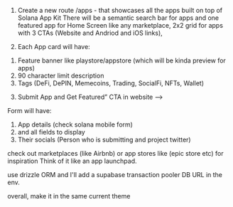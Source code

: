1. Create a new route /apps - that showcases all the apps built on top of Solana App Kit
There will be a semantic search bar for apps and one featured app for Home Screen like any marketplace, 2x2 grid for apps with 3 CTAs (Website  and Andriod and iOS links), 

2. Each App card will have:
1) Feature banner like playstore/appstore (which will be kinda preview for apps)
2) 90 character limit description
3) Tags (DeFi, DePIN, Memecoins, Trading, SocialFi, NFTs, Wallet)

3. Submit App and Get Featured” CTA in website —> 

Form will have:
1) App details (check solana mobile form)
2) and all fields to display
3) Their socials (Person who is submitting and project twitter)

check out marketplaces (like Airbnb) or app stores like (epic store etc) for inspiration
Think of it like an app launchpad.

use drizzle ORM and I'll add a supabase transaction pooler DB URL in the env.

overall, make it in the same current theme